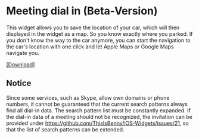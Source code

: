 # Meeting dial in (Beta-Version)

This widget allows you to save the location of your car, which will then displayed in the widget as a map. So you know exactly where you parked.
If you don't know the way to the car anymore, you can start the navigation to the car's location with one click and let Apple Maps or Google Maps navigate you.

[[Download]](https://raw.githubusercontent.com/ThisIsBenny/iOS-Widgets/main/Meeting-dial-in/Meeting-dial-in.js)

## Notice
Since some services, such as Skype, allow own domains or phone numbers, it cannot be guaranteed that the current search patterns always find all dial-in data.
The search pattern list must be constantly expanded.
If the dial-in data of a meeting should not be recognized, the invitation can be provided under https://github.com/ThisIsBenny/iOS-Widgets/issues/21, so that the list of search patterns can be extended.
